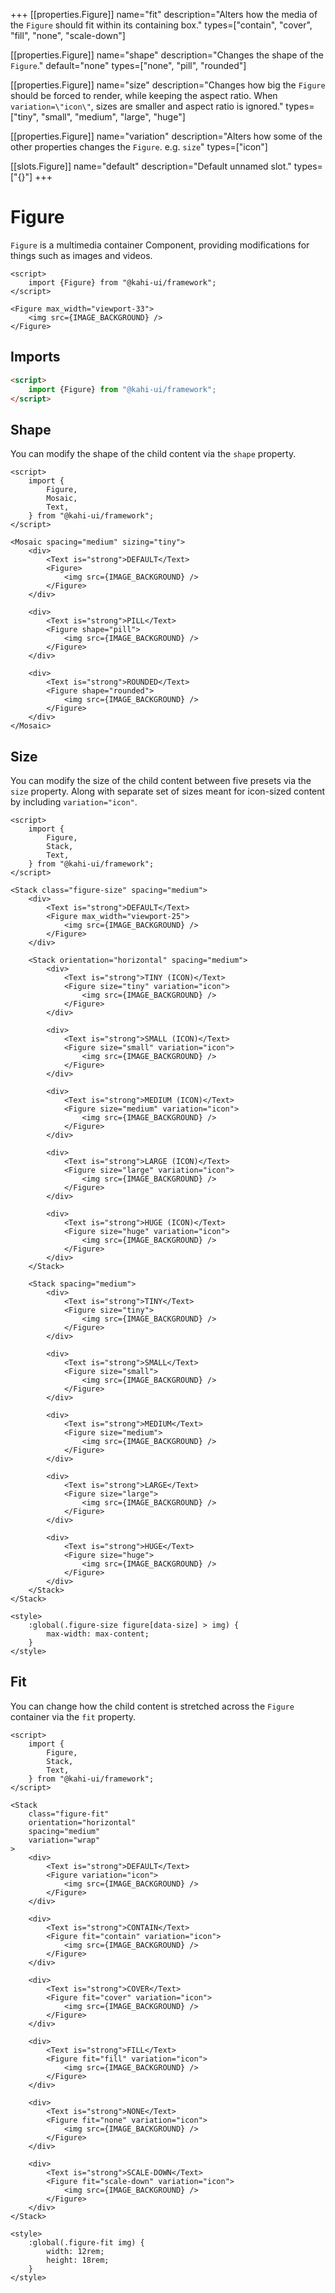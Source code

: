 +++
[[properties.Figure]]
name="fit"
description="Alters how the media of the `Figure` should fit within its containing box."
types=["contain", "cover", "fill", "none", "scale-down"]

[[properties.Figure]]
name="shape"
description="Changes the shape of the `Figure`."
default="none"
types=["none", "pill", "rounded"]

[[properties.Figure]]
name="size"
description="Changes how big the `Figure` should be forced to render, while keeping the aspect ratio. When `variation=\"icon\"`, sizes are smaller and aspect ratio is ignored."
types=["tiny", "small", "medium", "large", "huge"]

[[properties.Figure]]
name="variation"
description="Alters how some of the other properties changes the `Figure`. e.g. `size`"
types=["icon"]

[[slots.Figure]]
name="default"
description="Default unnamed slot."
types=["{}"]
+++

# Figure

`Figure` is a multimedia container Component, providing modifications for things such as images and videos.

```svelte repl Figure Preview
<script>
    import {Figure} from "@kahi-ui/framework";
</script>

<Figure max_width="viewport-33">
    <img src={IMAGE_BACKGROUND} />
</Figure>
```

## Imports

```html default Figure Imports
<script>
    import {Figure} from "@kahi-ui/framework";
</script>
```

## Shape

You can modify the shape of the child content via the `shape` property.

```svelte repl Figure Shape
<script>
    import {
        Figure,
        Mosaic,
        Text,
    } from "@kahi-ui/framework";
</script>

<Mosaic spacing="medium" sizing="tiny">
    <div>
        <Text is="strong">DEFAULT</Text>
        <Figure>
            <img src={IMAGE_BACKGROUND} />
        </Figure>
    </div>

    <div>
        <Text is="strong">PILL</Text>
        <Figure shape="pill">
            <img src={IMAGE_BACKGROUND} />
        </Figure>
    </div>

    <div>
        <Text is="strong">ROUNDED</Text>
        <Figure shape="rounded">
            <img src={IMAGE_BACKGROUND} />
        </Figure>
    </div>
</Mosaic>
```

## Size

You can modify the size of the child content between five presets via the `size` property. Along with separate set of sizes meant for icon-sized content by including `variation="icon"`.

```svelte repl Figure Size
<script>
    import {
        Figure,
        Stack,
        Text,
    } from "@kahi-ui/framework";
</script>

<Stack class="figure-size" spacing="medium">
    <div>
        <Text is="strong">DEFAULT</Text>
        <Figure max_width="viewport-25">
            <img src={IMAGE_BACKGROUND} />
        </Figure>
    </div>

    <Stack orientation="horizontal" spacing="medium">
        <div>
            <Text is="strong">TINY (ICON)</Text>
            <Figure size="tiny" variation="icon">
                <img src={IMAGE_BACKGROUND} />
            </Figure>
        </div>

        <div>
            <Text is="strong">SMALL (ICON)</Text>
            <Figure size="small" variation="icon">
                <img src={IMAGE_BACKGROUND} />
            </Figure>
        </div>

        <div>
            <Text is="strong">MEDIUM (ICON)</Text>
            <Figure size="medium" variation="icon">
                <img src={IMAGE_BACKGROUND} />
            </Figure>
        </div>

        <div>
            <Text is="strong">LARGE (ICON)</Text>
            <Figure size="large" variation="icon">
                <img src={IMAGE_BACKGROUND} />
            </Figure>
        </div>

        <div>
            <Text is="strong">HUGE (ICON)</Text>
            <Figure size="huge" variation="icon">
                <img src={IMAGE_BACKGROUND} />
            </Figure>
        </div>
    </Stack>

    <Stack spacing="medium">
        <div>
            <Text is="strong">TINY</Text>
            <Figure size="tiny">
                <img src={IMAGE_BACKGROUND} />
            </Figure>
        </div>

        <div>
            <Text is="strong">SMALL</Text>
            <Figure size="small">
                <img src={IMAGE_BACKGROUND} />
            </Figure>
        </div>

        <div>
            <Text is="strong">MEDIUM</Text>
            <Figure size="medium">
                <img src={IMAGE_BACKGROUND} />
            </Figure>
        </div>

        <div>
            <Text is="strong">LARGE</Text>
            <Figure size="large">
                <img src={IMAGE_BACKGROUND} />
            </Figure>
        </div>

        <div>
            <Text is="strong">HUGE</Text>
            <Figure size="huge">
                <img src={IMAGE_BACKGROUND} />
            </Figure>
        </div>
    </Stack>
</Stack>

<style>
    :global(.figure-size figure[data-size] > img) {
        max-width: max-content;
    }
</style>
```

## Fit

You can change how the child content is stretched across the `Figure` container via the `fit` property.

```svelte repl Figure Fit
<script>
    import {
        Figure,
        Stack,
        Text,
    } from "@kahi-ui/framework";
</script>

<Stack
    class="figure-fit"
    orientation="horizontal"
    spacing="medium"
    variation="wrap"
>
    <div>
        <Text is="strong">DEFAULT</Text>
        <Figure variation="icon">
            <img src={IMAGE_BACKGROUND} />
        </Figure>
    </div>

    <div>
        <Text is="strong">CONTAIN</Text>
        <Figure fit="contain" variation="icon">
            <img src={IMAGE_BACKGROUND} />
        </Figure>
    </div>

    <div>
        <Text is="strong">COVER</Text>
        <Figure fit="cover" variation="icon">
            <img src={IMAGE_BACKGROUND} />
        </Figure>
    </div>

    <div>
        <Text is="strong">FILL</Text>
        <Figure fit="fill" variation="icon">
            <img src={IMAGE_BACKGROUND} />
        </Figure>
    </div>

    <div>
        <Text is="strong">NONE</Text>
        <Figure fit="none" variation="icon">
            <img src={IMAGE_BACKGROUND} />
        </Figure>
    </div>

    <div>
        <Text is="strong">SCALE-DOWN</Text>
        <Figure fit="scale-down" variation="icon">
            <img src={IMAGE_BACKGROUND} />
        </Figure>
    </div>
</Stack>

<style>
    :global(.figure-fit img) {
        width: 12rem;
        height: 18rem;
    }
</style>
```
